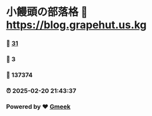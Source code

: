 # 小饅頭の部落格 :link: https://blog.grapehut.us.kg 
### :page_facing_up: [31](https://blog.grapehut.us.kg/tag.html) 
### :speech_balloon: 3 
### :hibiscus: 137374 
### :alarm_clock: 2025-02-20 21:43:37 
### Powered by :heart: [Gmeek](https://github.com/Meekdai/Gmeek)
